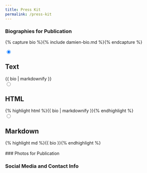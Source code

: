 ```yaml
---
title: Press Kit
permalink: /press-kit
---
```



### Biographies for Publication

{% capture bio %}{% include damien-bio.md %}{% endcapture %}
<div class="tabbed">
    <input name="tabbed" id="tabbed1" type="radio" checked />
    <section>
        <h1>
            <label for="tabbed1">Text</label>
        </h1>
        <div>
            {{ bio | markdownify }}
        </div>
    </section>
    <input name="tabbed" id="tabbed2" type="radio" />
    <section>
        <h1>
            <label for="tabbed2">HTML</label>
        </h1>
        <div>
            {% highlight html %}{{ bio | markdownify }}{% endhighlight %}
        </div>
    </section>
    <input name="tabbed" id="tabbed3" type="radio" />
    <section>
        <h1>
            <label for="tabbed3">Markdown</label>
        </h1>
        <div>
            {% highlight md %}{{ bio }}{% endhighlight %}
        </div>
    </section>
</div>  
<br class="clear" />  
### Photos for Publication



### Social Media and Contact Info